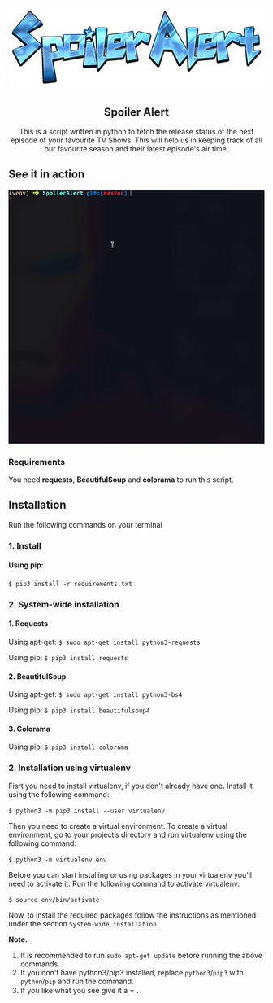 <h1 align="center">
  <img src="https://raw.githubusercontent.com/nvzard/SpoilerAlert/master/assets/logo.png" alt="Logo">
  <h2 align="center">Spoiler Alert</h2>
  <p align="center">
  This is a script written in python to fetch the release status of the next episode of your favourite TV Shows. This will help us in keeping track of all our favourite season and their latest episode's air time.
  </p>
</h1>

## See it in action
![SpoilerAlert in action](https://raw.githubusercontent.com/nvzard/SpoilerAlert/master/assets/action.gif)

### Requirements
You need **requests**, **BeautifulSoup** and **colorama** to run this script.

## Installation
Run the following commands on your terminal

### 1. Install
#### Using pip:
`$ pip3 install -r requirements.txt`

### 2. System-wide installation
#### 1. Requests
Using apt-get:
`$ sudo apt-get install python3-requests`

Using pip:
`$ pip3 install requests`

#### 2. BeautifulSoup
Using apt-get:
`$ sudo apt-get install python3-bs4`

Using pip:
`$ pip3 install beautifulsoup4`

#### 3. Colorama
Using pip:
`$ pip3 install colorama`

### 2. Installation using virtualenv
Fisrt you need to install virtualenv, if you don't already have one. Install it using the following command:

`$ python3 -m pip3 install --user virtualenv`

Then you need to create a virtual environment. To create a virtual environment, go to your project’s directory and run virtualenv using the following command:

`$ python3 -m virtualenv env`

Before you can start installing or using packages in your virtualenv you’ll need to activate it. Run the following command to activate virtualenv:

`$ source env/bin/activate` 

Now, to install the required packages follow the instructions as mentioned under the section `System-wide installation`.

**Note:**
1. It is recommended to run `sudo apt-get update` before running the above commands.
2. If you don't have python3/pip3 installed, replace `python3`/`pip3` with `python`/`pip` and run the command.
3. If you like what you see give it a :star: .